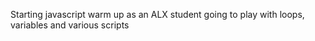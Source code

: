 Starting javascript warm up as an ALX student
going to play with loops, variables and various scripts
